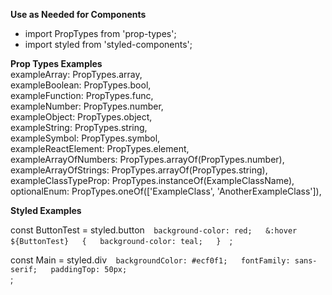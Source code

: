 **Use as Needed for Components**
* import PropTypes from 'prop-types';
* import styled from 'styled-components';


**Prop Types Examples**  
exampleArray: PropTypes.array,  
exampleBoolean: PropTypes.bool,  
exampleFunction: PropTypes.func,  
exampleNumber: PropTypes.number,  
exampleObject: PropTypes.object,  
exampleString: PropTypes.string,  
exampleSymbol: PropTypes.symbol,  
exampleReactElement: PropTypes.element,  
exampleArrayOfNumbers: PropTypes.arrayOf(PropTypes.number),  
exampleArrayOfStrings: PropTypes.arrayOf(PropTypes.string),  
exampleClassTypeProp: PropTypes.instanceOf(ExampleClassName),  
 optionalEnum: PropTypes.oneOf(['ExampleClass', 'AnotherExampleClass']),  

**Styled Examples**

<Main className="card">  
  <ButtonTest className="btn"Test</ButtonTest  
</Main>  

const ButtonTest = styled.button`  
  background-color: red;  
  &:hover ${ButtonTest}  
  {  
    background-color: teal;  
  }  
`;  

const Main = styled.div`  
  backgroundColor: #ecf0f1;  
  fontFamily: sans-serif;  
  paddingTop: 50px;  
  `  
;  
